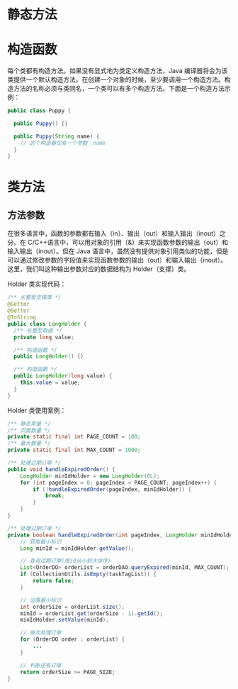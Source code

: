 # 静态方法

# 构造函数

每个类都有构造方法。如果没有显式地为类定义构造方法，Java 编译器将会为该类提供一个默认构造方法。在创建一个对象的时候，至少要调用一个构造方法。构造方法的名称必须与类同名，一个类可以有多个构造方法。下面是一个构造方法示例：

```java
public class Puppy {

  public Puppy() {}

  public Puppy(String name) {
    // 这个构造器仅有一个参数：name
  }
}
```

# 类方法

## 方法参数

在很多语言中，函数的参数都有输入（in）、输出（out）和输入输出（inout）之分。在 C/C++语言中，可以用对象的引用（&）来实现函数参数的输出（out）和输入输出（inout）。但在 Java 语言中，虽然没有提供对象引用类似的功能，但是可以通过修改参数的字段值来实现函数参数的输出（out）和输入输出（inout）。这里，我们叫这种输出参数对应的数据结构为 Holder（支撑）类。

Holder 类实现代码：

```java
/** 长整型支撑类 */
@Getter
@Setter
@ToString
public class LongHolder {
  /** 长整型取值 */
  private long value;

  /** 构造函数 */
  public LongHolder() {}

  /** 构造函数 */
  public LongHolder(long value) {
    this.value = value;
  }
}
```

Holder 类使用案例：

```java
/** 静态常量 */
/** 页面数量 */
private static final int PAGE_COUNT = 100;
/** 最大数量 */
private static final int MAX_COUNT = 1000;

/** 处理过期订单 */
public void handleExpiredOrder() {
    LongHolder minIdHolder = new LongHolder(0L);
    for (int pageIndex = 0; pageIndex < PAGE_COUNT; pageIndex++) {
        if (!handleExpiredOrder(pageIndex, minIdHolder)) {
            break;
        }
    }
}

/** 处理过期订单 */
private boolean handleExpiredOrder(int pageIndex, LongHolder minIdHolder) {
    // 获取最小标识
    Long minId = minIdHolder.getValue();

    // 查询过期订单(按id从小到大排序)
    List<OrderDO> orderList = orderDAO.queryExpired(minId, MAX_COUNT);
    if (CollectionUtils.isEmpty(taskTagList)) {
        return false;
    }

    // 设置最小标识
    int orderSize = orderList.size();
    minId = orderList.get(orderSize - 1).getId();
    minIdHolder.setValue(minId);

    // 依次处理订单
    for (OrderDO order : orderList) {
        ...
    }

    // 判断还有订单
    return orderSize >= PAGE_SIZE;
}
```
